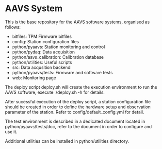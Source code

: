 
# AAVS System

This is the base repository for the AAVS software systems, organised as follows:

- bitfiles: TPM Firmware bitfiles
- config: Station configuration files
- python/pyaavs: Station monitoring and control
- python/pydaq: Data acquisition
- python/aavs_calibration: Calibration database
- python/utilities: Useful scripts
- src: Data acqusition backend
- python/pyaavs/tests: Firmware and software tests
- web: Monitoring page

The deploy script deploy.sh will create the execution environment to run the AAVS software,
execute ./deploy.sh -h for details.

After sucessful execution of the deploy script, a station configuration file should be 
created in order to define the hardware setup and observation parameter of the station.
Refer to config/default_config.yml for detail.

The test environment is described in a dedicated document located in 
python/pyaavs/tests/doc, refer to the document in order to configure and use it.

Additional utilities can be installed in python/utilities directory.
